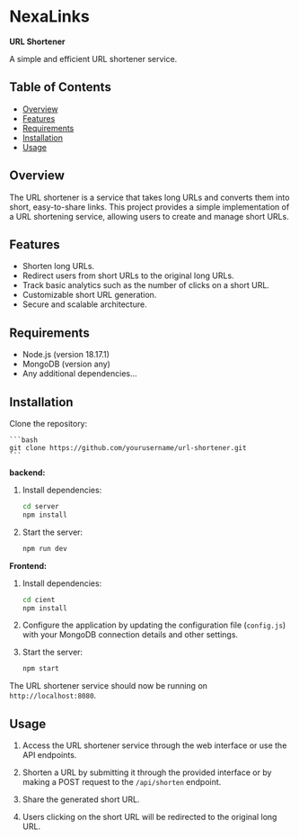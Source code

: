# NexaLinks
**URL Shortener**

A simple and efficient URL shortener service.

## Table of Contents

- [Overview](#overview)
- [Features](#features)
- [Requirements](#requirements)
- [Installation](#installation)
- [Usage](#usage)



## Overview

The URL shortener is a service that takes long URLs and converts them into short, easy-to-share links. This project provides a simple implementation of a URL shortening service, allowing users to create and manage short URLs.

## Features

- Shorten long URLs.
- Redirect users from short URLs to the original long URLs.
- Track basic analytics such as the number of clicks on a short URL.
- Customizable short URL generation.
- Secure and scalable architecture.

## Requirements

- Node.js (version 18.17.1)
- MongoDB (version any)
- Any additional dependencies...

## Installation

 Clone the repository:

    ```bash
    git clone https://github.com/yourusername/url-shortener.git
    ```
**backend:**
1. Install dependencies:

    ```bash
    cd server
    npm install
    ```



2. Start the server:

    ```bash
    npm run dev
    ```



**Frontend:**
1. Install dependencies:

    ```bash
    cd cient
    npm install
    ```

2. Configure the application by updating the configuration file (`config.js`) with your MongoDB connection details and other settings.

3. Start the server:

    ```bash
    npm start
    ```

The URL shortener service should now be running on `http://localhost:8080`.

## Usage

1. Access the URL shortener service through the web interface or use the API endpoints.

2. Shorten a URL by submitting it through the provided interface or by making a POST request to the `/api/shorten` endpoint.

3. Share the generated short URL.

4. Users clicking on the short URL will be redirected to the original long URL.





